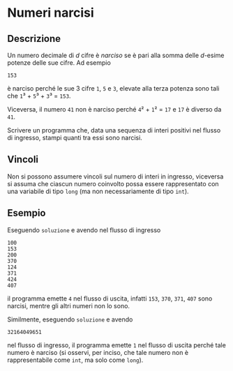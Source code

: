 Numeri narcisi
==============

Descrizione
-----------

Un numero decimale di *d* cifre è *narciso* se è pari alla somma delle *d*-esime
potenze delle sue cifre. Ad esempio

    153

è narciso perché le sue 3 cifre `1`, `5` e `3`, elevate alla terza potenza sono
tali che `1`³ + `5`³ + `3`³ = `153`.

Viceversa, il numero `41` non è narciso perché `4`² + `1`² = `17` e `17` è
diverso da `41`.

Scrivere un programma che, data una sequenza di interi positivi nel flusso
di ingresso, stampi quanti tra essi sono narcisi.


Vincoli
-------

Non si possono assumere vincoli sul numero di interi in ingresso, viceversa si
assuma che ciascun numero coinvolto possa essere rappresentato con una
variabile di tipo `long` (ma non necessariamente di tipo `int`).


Esempio
-------

Eseguendo `soluzione` e avendo nel flusso di ingresso

    100
    153
    200
    370
    124
    371
    424
    407

il programma emette `4` nel flusso di uscita, infatti `153`, `370`, `371`, `407`
sono narcisi, mentre gli altri numeri non lo sono.

Similmente, eseguendo `soluzione` e avendo

    32164049651

nel flusso di ingresso, il programma emette `1` nel flusso di uscita perché tale
numero è narciso (si osservi, per inciso, che tale numero non è rappresentabile
come `int`, ma solo come `long`).
